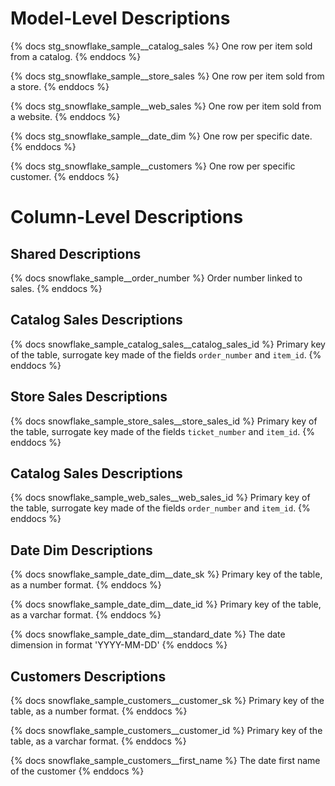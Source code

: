 # Model-Level Descriptions

{% docs stg_snowflake_sample__catalog_sales %}
One row per item sold from a catalog.
{% enddocs %}

{% docs stg_snowflake_sample__store_sales %}
One row per item sold from a store.
{% enddocs %}

{% docs stg_snowflake_sample__web_sales %}
One row per item sold from a website.
{% enddocs %}

{% docs stg_snowflake_sample__date_dim %}
One row per specific date.
{% enddocs %}

{% docs stg_snowflake_sample__customers %}
One row per specific customer.
{% enddocs %}

# Column-Level Descriptions

## Shared Descriptions

{% docs snowflake_sample__order_number %}
Order number linked to sales.
{% enddocs %}

## Catalog Sales Descriptions

{% docs snowflake_sample_catalog_sales__catalog_sales_id %}
Primary key of the table, surrogate key made of the fields `order_number` and `item_id`.
{% enddocs %}

## Store Sales Descriptions

{% docs snowflake_sample_store_sales__store_sales_id %}
Primary key of the table, surrogate key made of the fields `ticket_number` and `item_id`.
{% enddocs %}

## Catalog Sales Descriptions

{% docs snowflake_sample_web_sales__web_sales_id %}
Primary key of the table, surrogate key made of the fields `order_number` and `item_id`.
{% enddocs %}

## Date Dim Descriptions

{% docs snowflake_sample_date_dim__date_sk %}
Primary key of the table, as a number format.
{% enddocs %}

{% docs snowflake_sample_date_dim__date_id %}
Primary key of the table, as a varchar format.
{% enddocs %}

{% docs snowflake_sample_date_dim__standard_date %}
The date dimension in format 'YYYY-MM-DD'
{% enddocs %}

## Customers Descriptions

{% docs snowflake_sample_customers__customer_sk %}
Primary key of the table, as a number format.
{% enddocs %}

{% docs snowflake_sample_customers__customer_id %}
Primary key of the table, as a varchar format.
{% enddocs %}

{% docs snowflake_sample_customers__first_name %}
The date first name of the customer
{% enddocs %}
